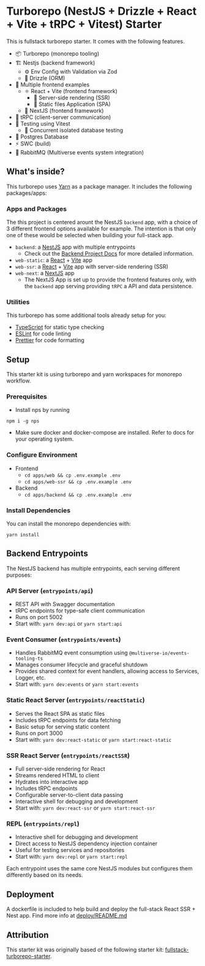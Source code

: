 # Turborepo (NestJS + Drizzle + React + Vite + tRPC + Vitest) Starter

This is fullstack turborepo starter. It comes with the following features.

- 📦 Turborepo (monorepo tooling)
- 🏗️ Nestjs (backend framework)
  - ⚙️ Env Config with Validation via Zod
  - 💾 Drizzle (ORM)
- 🎨 Multiple frontend examples
  - ⚛️ React + Vite (frontend framework)
    - 🔄 Server-side rendering (SSR)
    - 📄 Static files Application (SPA)
  - 📱 NextJS (frontend framework)
- 🔌 tRPC (client-server communication)
- 🧪 Testing using Vitest
  - 🎯 Concurrent isolated database testing 
- 🐘 Postgres Database
- ⚡ SWC (build)
- 🐰 RabbitMQ (Multiverse events system integration)

## What's inside?

This turborepo uses [Yarn](https://classic.yarnpkg.com/lang/en/) as a package manager. It includes the following packages/apps:

### Apps and Packages

The this project is centered arount the NestJS `backend` app, with a choice of 3 different frontend options available for example.
The intention is that only one of these would be selected when building your full-stack app.

- `backend`: a [NestJS](https://nestjs.com/) app with multiple entrypoints
  - Check out the [Backend Project Docs](apps/backend/README.md) for more detailed information.
- `web-static`: a [React](https://reactjs.org) + [Vite](https://vitejs.dev) app
- `web-ssr`: a [React](https://reactjs.org) + [Vite](https://vitejs.dev) app with server-side rendering (SSR)
- `web-next`: a [NextJS](https://nextjs.org) app
  - The NextJS App is set up to provide the frontend features only, with the `backend` app serving providing `tRPC` a API and data persistence. 


### Utilities

This turborepo has some additional tools already setup for you:

- [TypeScript](https://www.typescriptlang.org/) for static type checking
- [ESLint](https://eslint.org/) for code linting
- [Prettier](https://prettier.io) for code formatting

## Setup

This starter kit is using turborepo and yarn workspaces for monorepo workflow.

### Prerequisites

- Install nps by running

```
npm i -g nps
```

- Make sure docker and docker-compose are
  installed. Refer to docs for your operating system.

### Configure Environment

- Frontend
  - `cd apps/web && cp .env.example .env`
  - `cd apps/web-ssr && cp .env.example .env`
- Backend
  - `cd apps/backend && cp .env.example .env`

### Install Dependencies

You can install the monorepo dependencies with:
```
yarn install
```

## Backend Entrypoints

The NestJS backend has multiple entrypoints, each serving different purposes:

### API Server (`entrypoints/api`)
- REST API with Swagger documentation
- tRPC endpoints for type-safe client communication
- Runs on port 5002
- Start with: `yarn dev:api` or `yarn start:api`

### Event Consumer (`entrypoints/events`)
- Handles RabbitMQ event consumption using `@multiverse-io/events-tooling-ts`
- Manages consumer lifecycle and graceful shutdown
- Provides shared context for event handlers, allowing access to Services, Logger, etc.
- Start with: `yarn dev:events` or `yarn start:events`

### Static React Server (`entrypoints/reactStatic`)
- Serves the React SPA as static files
- Includes tRPC endpoints for data fetching
- Basic setup for serving static content
- Runs on port 3000
- Start with: `yarn dev:react-static` or `yarn start:react-static`

### SSR React Server (`entrypoints/reactSSR`)
- Full server-side rendering for React
- Streams rendered HTML to client
- Hydrates into interactive app
- Includes tRPC endpoints
- Configurable server-to-client data passing
- Interactive shell for debugging and development
- Start with: `yarn dev:react-ssr` or `yarn start:react-ssr`

### REPL (`entrypoints/repl`)
- Interactive shell for debugging and development
- Direct access to NestJS dependency injection container
- Useful for testing services and repositories
- Start with: `yarn dev:repl` or `yarn start:repl`

Each entrypoint uses the same core NestJS modules but configures them differently based on its needs.

## Deployment

A dockerfile is included to help build and deploy the full-stack React SSR + Nest app.
Find more info at [deploy/README.md](deploy/README.md)


## Attribution

This starter kit was originally based of the following starter kit: [fullstack-turborepo-starter](https://github.com/ejazahm3d/fullstack-turborepo-starter).
